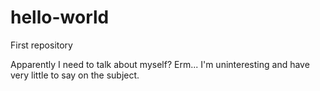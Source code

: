 # hello-world
First repository

Apparently I need to talk about myself? Erm... I'm uninteresting and have very little to say on the subject.
